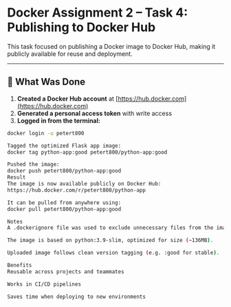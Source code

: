 # Docker Assignment 2 – Task 4: Publishing to Docker Hub

This task focused on publishing a Docker image to Docker Hub, making it publicly available for reuse and deployment.

---

## 🐳 What Was Done

1. **Created a Docker Hub account** at [https://hub.docker.com](https://hub.docker.com)
2. **Generated a personal access token** with write access
3. **Logged in from the terminal:**

```bash
docker login -u petert800

Tagged the optimized Flask app image:
docker tag python-app:good petert800/python-app:good

Pushed the image:
docker push petert800/python-app:good
Result
The image is now available publicly on Docker Hub:
https://hub.docker.com/r/petert800/python-app

It can be pulled from anywhere using:
docker pull petert800/python-app:good

Notes
A .dockerignore file was used to exclude unnecessary files from the image.

The image is based on python:3.9-slim, optimized for size (~136MB).

Uploaded image follows clean version tagging (e.g. :good for stable).

Benefits
Reusable across projects and teammates

Works in CI/CD pipelines

Saves time when deploying to new environments
```
